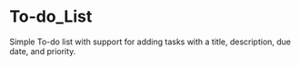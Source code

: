 # To-do_List
Simple To-do list with support for adding tasks with a title, description, due date, and priority.
